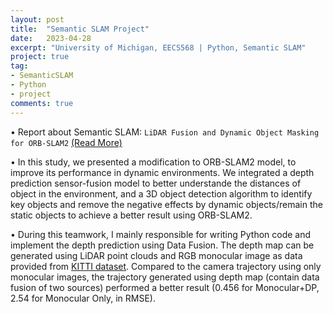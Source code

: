 ```yaml
---
layout: post
title:  "Semantic SLAM Project"
date:   2023-04-28
excerpt: "University of Michigan, EECS568 | Python, Semantic SLAM"
project: true
tag:
- SemanticSLAM
- Python
- project
comments: true
---
```


•	Report about Semantic SLAM: `LiDAR Fusion and Dynamic Object Masking for ORB-SLAM2` [(Read More)](../assets/reports/LiDAR_Fusion_and_Dynamic_Object_Masking_for_ORB_SLAM2.pdf)

•	In this study, we presented a modification to ORB-SLAM2 model, to improve its performance in dynamic environments. We integrated a depth prediction sensor-fusion
model to better understande the distances of object in the environment, and a 3D object detection algorithm to identify key objects and remove the negative effects by dynamic objects/remain the static objects to achieve a better result using ORB-SLAM2.

•	During this teamwork, I mainly responsible for writing Python code and implement the depth prediction using Data Fusion. The depth map can be generated using LiDAR point clouds and RGB monocular image as data provided from [KITTI dataset](https://www.cvlibs.net/datasets/kitti/eval_odometry.php). Compared to the camera trajectory using only monocular images, the trajectory generated using depth map (contain data fusion of two sources) performed a better result (0.456 for Monocular+DP, 2.54 for Monocular Only, in RMSE).
